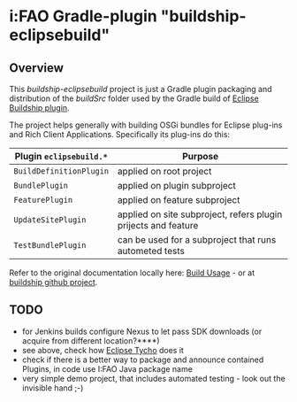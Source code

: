 # i:FAO Gradle-plugin "buildship-eclipsebuild"

## Overview

This *buildship-eclipsebuild* project is just a Gradle plugin packaging and distribution of the *buildSrc* folder used by the Gradle build of [Eclipse Buildship plugin](https://projects.eclipse.org/projects/tools.buildship).

The project helps generally with building OSGi bundles for Eclipse plug-ins and Rich Client Applications. Specifically its plug-ins do this:

| Plugin `eclipsebuild.*`    	| Purpose     								|
| --------------------------- | --------------------------------- |
| `BuildDefinitionPlugin` 		| applied on root project 				|
| `BundlePlugin`          		| applied on plugin subproject    	|
| `FeaturePlugin`         		| applied on feature subproject    	|
| `UpdateSitePlugin`      		| applied on site subproject, refers plugin prijects and feature 	|
| `TestBundlePlugin` 			| can be used for a subproject that runs autometed tests 		|

Refer to the original documentation locally here: [Build Usage](./docs/Usage.md) - or at [buildship github project](https://github.com/eclipse/buildship/tree/master/docs/pluginbuild).

## TODO

- for Jenkins builds configure Nexus to let pass SDK downloads (or acquire from different location?****)
- see above, check how [Eclipse Tycho](https://www.eclipse.org/tycho/) does it
- check if there is a better way to package and announce contained Plugins, in code use I:FAO Java package name
- very simple demo project, that includes automated testing - look out the invisible hand ;-)